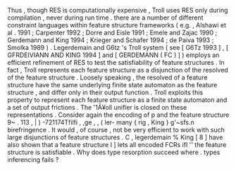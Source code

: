 Thus , though RES is computationally expensive , Troll uses RES only during compilation , never during run time . 
there are a number of different constraint languages within feature structure frameworks ( e.g. , Alshawi et al . 1991 ; Carpenter 1992 ; Dorre and Eisle 1991 ; Emele and Zajac 1990 ; Gerdemann and King 1994 ; Krieger and Schafer 1994 ; de Paiva 1993 ; Smolka 1989 ) . 
Legerdemain and G6tz 's Troll system ( see [ G6Tz 1993 ] , [ GFRDEIVIANN AND KING 1994 ] and [ GERDEMANN ( FC ) ] ) employs an efficient refinement of RES to test the satisfiability of feature structures . 
In fact , Troll represents each feature structure as a disjunction of the resolved of the feature structure . 
Loosely speaking , the resolved of a feature structure have the same underlying finite state automaton as the feature structure , and differ only in their output function . 
Troll exploits this property to represent each feature structure as a finite state automaton and a set of output frictions . 
The '1Â¥oll unifier is closed on these representations . 
Consider again the encoding of p and the feature structure 9~ . 
113 , | ) -721174Tfilfi , ,ge , , ( ler- many { rig , King } g'~sfs.n birefringence . 
It would , of course , not be very efficient to work with such large disjunctions of feature structures . 
C , legerdemain % King [ 8 ] have also shown that a feature structure l ] lets all encoded FCRs ifl '' the feature structure is satisfiable . 
Why does type resorption succeed where . 
types inferencing fails ? 